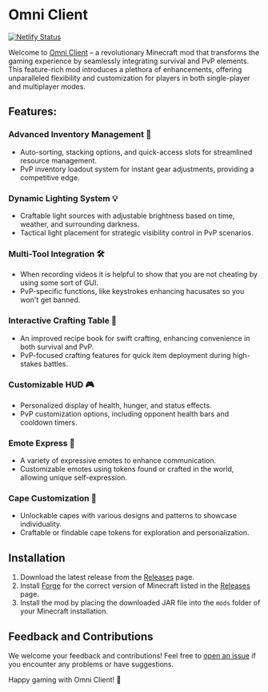 # Omni Client
[![Netlify Status](https://api.netlify.com/api/v1/badges/f93c7110-896a-446b-8470-46a47be9f6e4/deploy-status)](https://app.netlify.com/sites/omnicl/deploys)

Welcome to [Omni Client](https://OmniCL.netlify.app) – a revolutionary Minecraft mod that transforms the gaming experience by seamlessly integrating survival and PvP elements. This feature-rich mod introduces a plethora of enhancements, offering unparalleled flexibility and customization for players in both single-player and multiplayer modes.

## Features:

### Advanced Inventory Management 🎒

- Auto-sorting, stacking options, and quick-access slots for streamlined resource management.
- PvP inventory loadout system for instant gear adjustments, providing a competitive edge.

### Dynamic Lighting System 💡

- Craftable light sources with adjustable brightness based on time, weather, and surrounding darkness.
- Tactical light placement for strategic visibility control in PvP scenarios.

### Multi-Tool Integration 🛠️

- When recording videos it is helpful to show that you are not cheating by using some sort of GUI.
- PvP-specific functions, like keystrokes enhancing hacusates so you won't get banned.

### Interactive Crafting Table 📜

- An improved recipe book for swift crafting, enhancing convenience in both survival and PvP.
- PvP-focused crafting features for quick item deployment during high-stakes battles.

### Customizable HUD 🎮

- Personalized display of health, hunger, and status effects.
- PvP customization options, including opponent health bars and cooldown timers.

### Emote Express 🤔

- A variety of expressive emotes to enhance communication.
- Customizable emotes using tokens found or crafted in the world, allowing unique self-expression.

### Cape Customization 🧣

- Unlockable capes with various designs and patterns to showcase individuality.
- Craftable or findable cape tokens for exploration and personalization.

## Installation

1. Download the latest release from the [Releases](https://github.com/0SGames/Omni/releases) page.
2. Install [Forge](https://files.minecraftforge.net/net/minecraftforge/forge/) for the correct version of Minecraft listed in the [Releases](https://github.com/0SGames/Omni/releases) page.
3. Install the mod by placing the downloaded JAR file into the `mods` folder of your Minecraft installation.

## Feedback and Contributions

We welcome your feedback and contributions! Feel free to [open an issue](https://github.com/0SGames/Omni/issues) if you encounter any problems or have suggestions.

Happy gaming with Omni Client! 🚀
